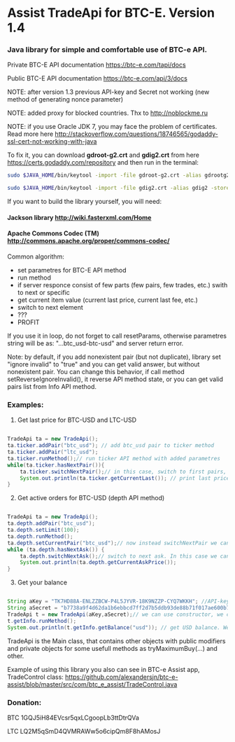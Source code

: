 Assist TradeApi for BTC-E. Version 1.4
====================================

### Java library for  simple and comfortable use of BTC-e API.

Private BTC-E API documentation https://btc-e.com/tapi/docs

Public BTC-E API documentation https://btc-e.com/api/3/docs

NOTE: after version 1.3 previous API-key and Secret not working (new method of generating nonce parameter)

NOTE: added proxy for blocked countries. Thx to http://noblockme.ru

NOTE: if you use Oracle JDK 7, you may face the problem of certificates. Read more here http://stackoverflow.com/questions/18746565/godaddy-ssl-cert-not-working-with-java

To fix it, you can download **gdroot-g2.crt** and **gdig2.crt** from here https://certs.godaddy.com/repository
and then run in the terminal:
```bash
sudo $JAVA_HOME/bin/keytool -import -file gdroot-g2.crt -alias gdrootg2 -storepass changeit -trustcacerts -keystore $JAVA_HOME/jre/lib/security/cacerts
```

```bash
sudo $JAVA_HOME/bin/keytool -import -file gdig2.crt -alias gdig2 -storepass changeit -trustcacerts -keystore $JAVA_HOME/jre/lib/security/cacerts
```

If you want to build the library yourself, you will need:
#### Jackson library http://wiki.fasterxml.com/Home
#### Apache Commons Codec (TM) http://commons.apache.org/proper/commons-codec/


Common algorithm:

- set parametres for BTC-E API method
- run method
- if server responce consist of few parts (few pairs, few trades, etc.) swith to next or specific
- get current item value (current last price, current last fee, etc.)
- switch to next element
- ???
- PROFIT

If you use it in loop, do not forget to call resetParams, otherwise parametres string will be as: "...btc_usd-btc-usd" and server return error. 

Note: by default, if you add nonexistent pair (but not duplicate), library set "ignore invalid" to "true" and you can get valid answer, but without nonexistent pair. You can change this behavior, if call method setReverseIgnoreInvalid(), it reverse API method state, or you can get valid pairs list from Info API method.

### Examples:

1) Get last price for BTC-USD and LTC-USD

```java

TradeApi ta = new TradeApi(); 
ta.ticker.addPair("btc_usd"); // add btc_usd pair to ticker method
ta.ticker.addPair("ltc_usd");
ta.ticker.runMethod();// run ticker API method with added parametres
while(ta.ticker.hasNextPair()){
	ta.ticker.switchNextPair();// in this case, switch to first pairs, i.e. btc_usd, for the next iteration it will be ltc_usd
	System.out.println(ta.ticker.getCurrentLast()); // print last price for current pair
}
```

2) Get active orders for BTC-USD (depth API method)

```java

TradeApi ta = new TradeApi();
ta.depth.addPair("btc_usd");
ta.depth.setLimit(100);
ta.depth.runMethod();
ta.depth.setCurrentPair("btc_usd");// now instead switchNextPair we can use this method, but switchNextPair works too
while (ta.depth.hasNextAsk()) {
	ta.depth.switchNextAsk();// switch to next ask. In this case we can switch pairs and can switch asks and bids for each pair
	System.out.println(ta.depth.getCurrentAskPrice());
}
```

3) Get your balance

```java

String aKey = "TK7HD88A-ENLZZBCW-P4L5JYVR-18K9NZZP-CYQ7WKKH"; //API-key
String aSecret = "b7738a9f4d62da1b6ebbcd7ff2d7b5ddb93de88b71f017ae600b7ab3ed5b7015"; //SECRET-key
TradeApi t = new TradeApi(aKey,aSecret);// we can use constructor, we can use empty constructor and after that t.setKeys(...) and so on.
t.getInfo.runMethod();
System.out.println(t.getInfo.getBalance("usd")); // get USD balance. We can get currency list with getCurrencyList()
```

TradeApi is the Main class, that contains other objects with public modifiers and private objects for some usefull methods as tryMaximumBuy(...) and other.

Example of using this library you also can see in BTC-e Assist app, TradeControl class: https://github.com/alexandersjn/btc-e-assist/blob/master/src/com/btc_e_assist/TradeControl.java

### Donation:


BTC 1GQJ5iH84EVcsr5qxLCgoopLb3ttDtrQVa


LTC LQ2M5qSmD4QVMRAWw5o6cipQm8F8hAMosJ
